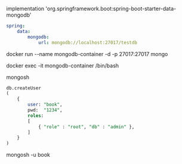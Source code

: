 implementation 'org.springframework.boot:spring-boot-starter-data-mongodb'

```yml
spring:
    data:
        mongodb:
            url: mongodb://localhost:27017/testdb
```


docker run --name mongodb-container -d -p 27017:27017 mongo

docker exec -it mongodb-container /bin/bash

mongosh

```sql
db.createUser
(
    {
        user: "book",
        pwd:  "1234",
        roles: 
        [
            { "role" : "root", "db" : "admin" },
        ]
    }
)
```
mongosh -u book
